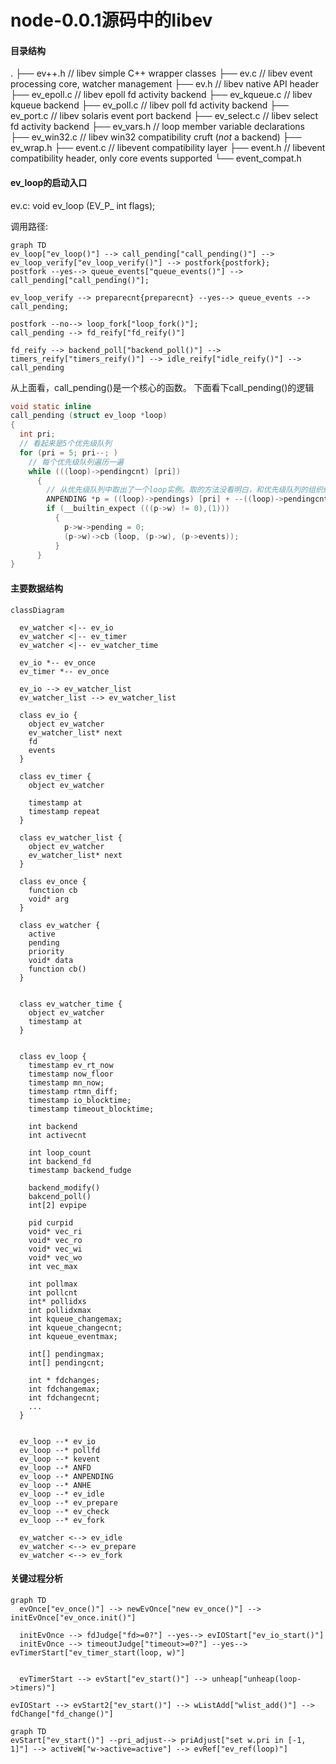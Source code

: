 # node-0.0.1源码中的libev

#### 目录结构
.
├── ev++.h                // libev simple C++ wrapper classes
├── ev.c                  // libev event processing core, watcher management
├── ev.h                  // libev native API header
├── ev_epoll.c            // libev epoll fd activity backend
├── ev_kqueue.c           // libev kqueue backend
├── ev_poll.c             // libev poll fd activity backend
├── ev_port.c             // libev solaris event port backend
├── ev_select.c           // libev select fd activity backend
├── ev_vars.h             // loop member variable declarations
├── ev_win32.c            // libev win32 compatibility cruft (_not_ a backend)
├── ev_wrap.h
├── event.c               // libevent compatibility layer
├── event.h               // libevent compatibility header, only core events supported
└── event_compat.h


#### ev_loop的启动入口
ev.c:  void ev_loop (EV_P_ int flags);

调用路径:
```mermaid
graph TD
ev_loop["ev_loop()"] --> call_pending["call_pending()"] --> ev_loop_verify["ev_loop_verify()"] --> postfork{postfork};
postfork --yes--> queue_events["queue_events()"] --> call_pending["call_pending()"];

ev_loop_verify --> preparecnt{preparecnt} --yes--> queue_events --> call_pending;

postfork --no--> loop_fork["loop_fork()"];
call_pending --> fd_reify["fd_reify()"]

fd_reify --> backend_poll["backend_poll()"] --> timers_reify["timers_reify()"] --> idle_reify["idle_reify()"] --> call_pending
```

从上面看，call_pending()是一个核心的函数。
下面看下call_pending()的逻辑

```C
void static inline
call_pending (struct ev_loop *loop)
{
  int pri;
  // 看起来是5个优先级队列
  for (pri = 5; pri--; )
    // 每个优先级队列遍历一遍
    while (((loop)->pendingcnt) [pri])
      {
        // 从优先级队列中取出了一个loop实例。取的方法没看明白，和优先级队列的组织结构有关
        ANPENDING *p = ((loop)->pendings) [pri] + --((loop)->pendingcnt) [pri];
        if (__builtin_expect (((p->w) != 0),(1)))
          {
            p->w->pending = 0;
            (p->w)->cb (loop, (p->w), (p->events));
          }
      }
}

```

#### 主要数据结构

```mermaid
classDiagram

  ev_watcher <|-- ev_io
  ev_watcher <|-- ev_timer
  ev_watcher <|-- ev_watcher_time
  
  ev_io *-- ev_once
  ev_timer *-- ev_once

  ev_io --> ev_watcher_list
  ev_watcher_list --> ev_watcher_list

  class ev_io {
    object ev_watcher
    ev_watcher_list* next
    fd
    events
  }

  class ev_timer {
    object ev_watcher

    timestamp at
    timestamp repeat
  }

  class ev_watcher_list {
    object ev_watcher
    ev_watcher_list* next
  }

  class ev_once {
    function cb
    void* arg
  }

  class ev_watcher {
    active
    pending
    priority
    void* data
    function cb()
  }


  class ev_watcher_time {
    object ev_watcher
    timestamp at
  }
 

  class ev_loop {
    timestamp ev_rt_now
    timestamp now_floor
    timestamp mn_now;
    timestamp rtmn_diff;
    timestamp io_blocktime;
    timestamp timeout_blocktime;

    int backend
    int activecnt

    int loop_count
    int backend_fd
    timestamp backend_fudge

    backend_modify()
    bakcend_poll()
    int[2] evpipe

    pid curpid
    void* vec_ri
    void* vec_ro
    void* vec_wi
    void* vec_wo
    int vec_max

    int pollmax
    int pollcnt
    int* pollidxs
    int pollidxmax
    int kqueue_changemax;
    int kqueue_changecnt;
    int kqueue_eventmax;

    int[] pendingmax;
    int[] pendingcnt;

    int * fdchanges;
    int fdchangemax;
    int fdchangecnt; 
    ...
  }


  ev_loop --* ev_io
  ev_loop --* pollfd
  ev_loop --* kevent
  ev_loop --* ANFD
  ev_loop --* ANPENDING
  ev_loop --* ANHE
  ev_loop --* ev_idle
  ev_loop --* ev_prepare
  ev_loop --* ev_check
  ev_loop --* ev_fork

  ev_watcher <--> ev_idle
  ev_watcher <--> ev_prepare
  ev_watcher <--> ev_fork

```

#### 关键过程分析

```mermaid
graph TD
  evOnce["ev_once()"] --> newEvOnce["new ev_once()"] --> initEvOnce["ev_once.init()"]

  initEvOnce --> fdJudge["fd>=0?"] --yes--> evIOStart["ev_io_start()"]
  initEvOnce --> timeoutJudge["timeout>=0?"] --yes--> evTimerStart["ev_timer_start(loop, w)"]


  evTimerStart --> evStart["ev_start()"] --> unheap["unheap(loop->timers)"]

evIOStart --> evStart2["ev_start()"] --> wListAdd["wlist_add()"] --> fdChange["fd_change()"]

```

```mermaid
graph TD
evStart["ev_start()"] --pri_adjust--> priAdjust["set w.pri in [-1, 1]"] --> activeW["w->active=active"] --> evRef["ev_ref(loop)"]
```